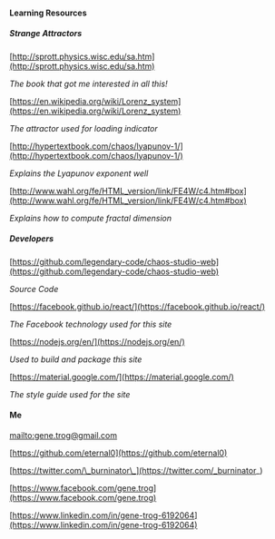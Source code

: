 #### Learning Resources
##### Strange Attractors

[http://sprott.physics.wisc.edu/sa.htm](http://sprott.physics.wisc.edu/sa.htm) 

*The book that got me interested in all this!*

[https://en.wikipedia.org/wiki/Lorenz_system](https://en.wikipedia.org/wiki/Lorenz_system)

*The attractor used for loading indicator*

[http://hypertextbook.com/chaos/lyapunov-1/](http://hypertextbook.com/chaos/lyapunov-1/)

*Explains the Lyapunov exponent well*

[http://www.wahl.org/fe/HTML_version/link/FE4W/c4.htm#box](http://www.wahl.org/fe/HTML_version/link/FE4W/c4.htm#box)

*Explains how to compute fractal dimension*

##### Developers

[https://github.com/legendary-code/chaos-studio-web](https://github.com/legendary-code/chaos-studio-web)

*Source Code*

[https://facebook.github.io/react/](https://facebook.github.io/react/)

*The Facebook technology used for this site*

[https://nodejs.org/en/](https://nodejs.org/en/)

*Used to build and package this site*

[https://material.google.com/](https://material.google.com/)

*The style guide used for the site*

#### Me

[mailto:gene.trog@gmail.com](mailto:gene.trog@gmail.com)

[https://github.com/eternal0](https://github.com/eternal0)

[https://twitter.com/\_burninator\_](https://twitter.com/_burninator_)

[https://www.facebook.com/gene.trog](https://www.facebook.com/gene.trog)

[https://www.linkedin.com/in/gene-trog-6192064](https://www.linkedin.com/in/gene-trog-6192064)
